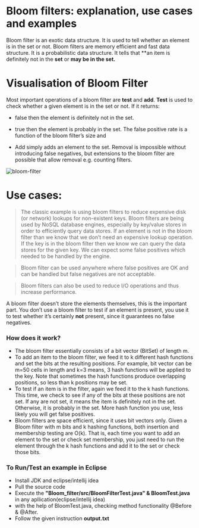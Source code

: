 # Bloom filters: explanation, use cases and examples

Bloom filter is an exotic data structure. It is used to tell whether an element is in the set or not. Bloom filters are memory efficient and fast data structure. It is a probabilistic data structure. It tells that **an item is definitely not in the **set** or **may be in the set.**

# Visualisation of Bloom Filter
Most important operations of a bloom filter are **test** and **add**.
**Test** is used to check whether a given element is in the set or not. If it returns:

-	false then the element is definitely not in the set.
-	true then the element is probably in the set. The false positive rate is a function of the bloom filter’s size and 

-	Add simply adds an element to the set. Removal is impossible without introducing false negatives, but extensions to the bloom filter are possible that allow removal e.g. counting filters.

![bloom-filter](https://user-images.githubusercontent.com/29231034/41744799-825ef6e2-75c2-11e8-9e81-45647c10f85d.png)


# Use cases:
> The classic example is using bloom filters to reduce expensive disk (or network) lookups for non-existent keys. Bloom filters are being used by NoSQL database engines, especially by key/value stores in order to efficiently query data stores. If an element is not in the bloom filter than we know that we don’t need an expensive lookup operation. If the key is in the bloom filter then we know we can query the data stores for the given key. We can expect some false positives which needed to be handled by the engine.

>  Bloom filter can be used anywhere where false positives are OK and can be handled but false negatives are not acceptable.

> Bloom filters can also be used to reduce I/O operations and thus increase performance.


A bloom filter doesn’t store the elements themselves, this is the important part. You don’t use a bloom filter to test if an element is present, you use it to test whether it’s certainly **not** present, since it guarantees no false negatives.

### How does it work?
-	The bloom filter essentially consists of a bit vector (BitSet) of length m.
-	 To add an item to the bloom filter, we feed it to k different hash functions and set the bits at the resulting positions. For example, bit vector can be m=50 cells in length and k=3 means, 3 hash functions will be applied to the key. Note that sometimes the hash functions produce overlapping positions, so less than k positions may be set.
-	To test if an item is in the filter, again we feed it to the k hash functions. This time, we check to see if any of the bits at these positions are not set. If any are not set, it means the item is definitely not in the set. Otherwise, it is probably in the set. More hash function you use, less likely you will get false positives.
-	Bloom filters are space efficient, since it uses bit vectors only. Given a Bloom filter with m bits and k hashing functions, both insertion and membership testing are O(k). That is, each time you want to add an element to the set or check set membership, you just need to run the element through the k hash functions and add it to the set or check those bits.



### To Run/Test an example in Eclipse
* Install JDK and eclipse/intellij idea
* Pull the source code 
* Execute the **"Bloom_filter/src/BloomFilterTest.java" & BloomTest.java** in any apllication(eclipse/intellij idea)
* with the help of BloomTest.java, checking method functionality @Before & @After. 
* Follow the given instruction **output.txt** 
